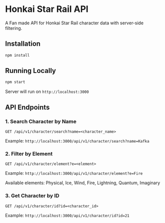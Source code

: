 # Honkai Star Rail API

A Fan made API for Honkai Star Rail character data with server-side filtering. 

## Installation

```bash
npm install
```

## Running Locally

```bash
npm start
```

Server will run on `http://localhost:3000`

## API Endpoints

### 1. Search Character by Name
```
GET /api/v1/character/search?name=<character_name>
```
Example: `http://localhost:3000/api/v1/character/search?name=Kafka`

### 2. Filter by Element
```
GET /api/v1/character/element?e=<element>
```
Example: `http://localhost:3000/api/v1/character/element?e=Fire`

Available elements: Physical, Ice, Wind, Fire, Lightning, Quantum, Imaginary

### 3. Get Character by ID
```
GET /api/v1/character/id?id=<character_id>
```
Example: `http://localhost:3000/api/v1/character/id?id=21`

